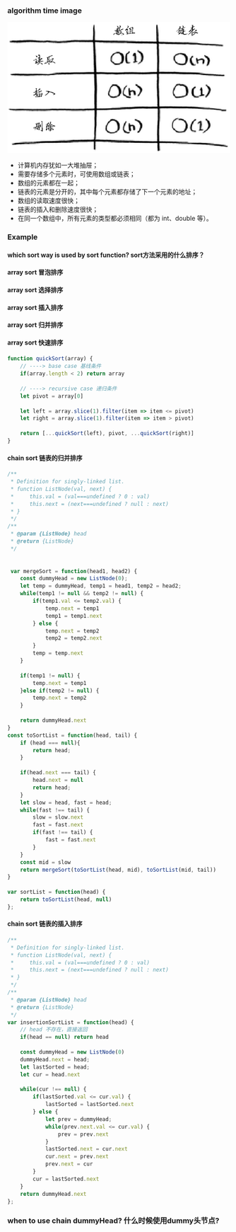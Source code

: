 ### algorithm time image
![Alt text](array_and_chain_operate_time.png)
- 计算机内存犹如一大堆抽屉；
- 需要存储多个元素时，可使用数组或链表；
- 数组的元素都在一起；
- 链表的元素是分开的，其中每个元素都存储了下一个元素的地址；
- 数组的读取速度很快；
- 链表的插入和删除速度很快；
- 在同一个数组中，所有元素的类型都必须相同（都为 int、double 等）。

### Example
#### which sort way is used by sort function? sort方法采用的什么排序？
#### array sort 冒泡排序
#### array sort 选择排序
#### array sort 插入排序
#### array sort 归并排序
#### array sort 快速排序
```javascript
function quickSort(array) {
    // ----> base case 基线条件
    if(array.length < 2) return array       

    // ----> recursive case 递归条件
    let pivot = array[0]

    let left = array.slice(1).filter(item => item <= pivot)
    let right = array.slice(1).filter(item => item > pivot)

    return [...quickSort(left), pivot, ...quickSort(right)]
}
```
#### chain sort 链表的归并排序
```javascript
/**
 * Definition for singly-linked list.
 * function ListNode(val, next) {
 *     this.val = (val===undefined ? 0 : val)
 *     this.next = (next===undefined ? null : next)
 * }
 */
/**
 * @param {ListNode} head
 * @return {ListNode}
 */


 var mergeSort = function(head1, head2) {
    const dummyHead = new ListNode(0);
    let temp = dummyHead, temp1 = head1, temp2 = head2;
    while(temp1 != null && temp2 != null) {
        if(temp1.val <= temp2.val) {
            temp.next = temp1
            temp1 = temp1.next
        } else {
            temp.next = temp2
            temp2 = temp2.next
        }
        temp = temp.next
    }

    if(temp1 != null) {
        temp.next = temp1
    }else if(temp2 != null) {
        temp.next = temp2
    }

    return dummyHead.next
}
const toSortList = function(head, tail) {
    if (head === null){
        return head;
    }

    if(head.next === tail) {
        head.next = null
        return head;
    }
    let slow = head, fast = head;
    while(fast !== tail) {
        slow = slow.next
        fast = fast.next
        if(fast !== tail) {
            fast = fast.next
        }
    }
    const mid = slow
    return mergeSort(toSortList(head, mid), toSortList(mid, tail))
}

var sortList = function(head) {
    return toSortList(head, null)
};

```

#### chain sort 链表的插入排序
```javascript
/**
 * Definition for singly-linked list.
 * function ListNode(val, next) {
 *     this.val = (val===undefined ? 0 : val)
 *     this.next = (next===undefined ? null : next)
 * }
 */
/**
 * @param {ListNode} head
 * @return {ListNode}
 */
var insertionSortList = function(head) {
    // head 不存在，直接返回
    if(head == null) return head

    const dummyHead = new ListNode(0)
    dummyHead.next = head;
    let lastSorted = head;
    let cur = head.next

    while(cur !== null) {
        if(lastSorted.val <= cur.val) {
            lastSorted = lastSorted.next
        } else {
            let prev = dummyHead;
            while(prev.next.val <= cur.val) {
                prev = prev.next
            }
            lastSorted.next = cur.next
            cur.next = prev.next
            prev.next = cur
        }
        cur = lastSorted.next
    }
    return dummyHead.next
};
```

### when to use chain dummyHead? 什么时候使用dummy头节点?
